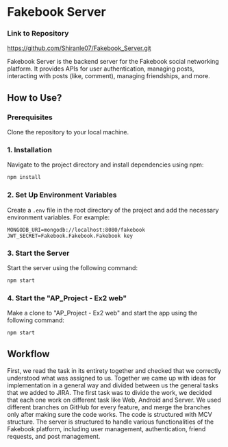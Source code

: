 # Fakebook Server

### Link to Repository
https://github.com/Shiranle07/Fakebook_Server.git

Fakebook Server is the backend server for the Fakebook social networking platform. It provides APIs for user authentication, managing posts, interacting with posts (like, comment), managing friendships, and more.

## How to Use?

### Prerequisites
Clone the repository to your local machine.

### 1. Installation
Navigate to the project directory and install dependencies using npm:

```bash
npm install
```

### 2. Set Up Environment Variables
Create a `.env` file in the root directory of the project and add the necessary environment variables. For example:

```
MONGODB_URI=mongodb://localhost:8080/fakebook
JWT_SECRET=Fakebook.Fakebook.Fakebook key
```

### 3. Start the Server
Start the server using the following command:

```bash
npm start
```

### 4. Start the "AP_Project - Ex2 web"
Make a clone to "AP_Project - Ex2 web" and start the app using the following command:

```bash
npm start
```

## Workflow

First, we read the task in its entirety together and checked that we correctly understood what was assigned to us. Together we came up with ideas for implementation in a general way and divided between us the general tasks that we added to JIRA. The first task was to divide the work, we decided that each one work on different task like Web, Android and Server. We used different branches on GitHub for every feature, and merge the branches only after making sure the code works. The code is structured with MCV structure. The server is structured to handle various functionalities of the Fakebook platform, including user management, authentication, friend requests, and post management.
